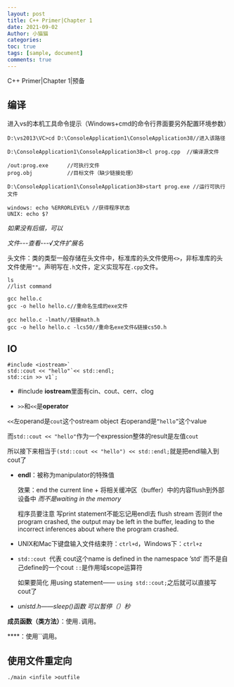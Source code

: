 ```yaml
---
layout: post
title: C++ Primer|Chapter 1
date: 2021-09-02
Author: 小猫猫
categories: 
toc: true
tags: [sample, document]
comments: true
--- 
```


C++ Primer|Chapter 1|预备

## 编译

进入vs的本机工具命令提示（Windows+cmd的命令行界面要另外配置环境参数）

```
D:\vs2013\VC>cd D:\ConsoleApplication1\ConsoleApplication38//进入该路径

D:\ConsoleApplication1\ConsoleApplication38>cl prog.cpp  //编译源文件

/out:prog.exe      //可执行文件
prog.obj           //目标文件（缺少链接处理）

D:\ConsoleApplication1\ConsoleApplication38>start prog.exe //运行可执行文件

windows: echo %ERRORLEVEL% //获得程序状态
UNIX: echo $?
```

*如果没有后缀，可以*

*文件---查看---√文件扩展名*

头文件：类的类型一般存储在头文件中，标准库的头文件使用`<>`，非标准库的头文件使用`""`。声明写在`.h`文件，定义实现写在`.cpp`文件。



```
ls
//list command

gcc hello.c
gcc -o hello hello.c//重命名生成的exe文件

gcc hello.c -lmath//链接math.h
gcc -o hello hello.c -lcs50//重命名exe文件&链接cs50.h
```

## IO

```
#include <iostream>`
std::cout << "hello"`<< std::endl;
std::cin >> v1`;
```

- #include <iostream> **iostream**里面有cin、cout、cerr、clog

- `>>`和`<<`是**operator** 

`<<`左operand是`cout`这个ostream object  右operand是`“hello”`这个value

而`std::cout << "hello"`作为一个expression整体的result是左值`cout`

所以接下来相当于`(std::cout << "hello") << std::endl;`就是把endl输入到cout了

- **endl**：被称为manipulator的特殊值

  效果：end the current line + 将相关缓冲区（buffer）中的内容flush到外部设备中 *而不是waiting in the memory*

  程序员要注意 写print statement不能忘记用endl去 flush stream 否则if the program crashed, the output may be left in the buffer, leading to the incorrect inferences about where the program crashed.

- UNIX和Mac下键盘输入文件结束符：`ctrl+d`，Windows下：`ctrl+z`


- `std::cout `代表 cout这个name is defined in the namespace ’std‘   而不是自己define的一个cout  `::`是作用域scope运算符

  如果要简化 用using statement—— `using std::cout;`之后就可以直接写cout了
  
- *unistd.h——sleep()函数 可以暂停（）秒*

**成员函数（类方法）**：使用`.`调用。

****：使用``调用。

## 使用文件重定向

```
./main <infile >outfile
```
